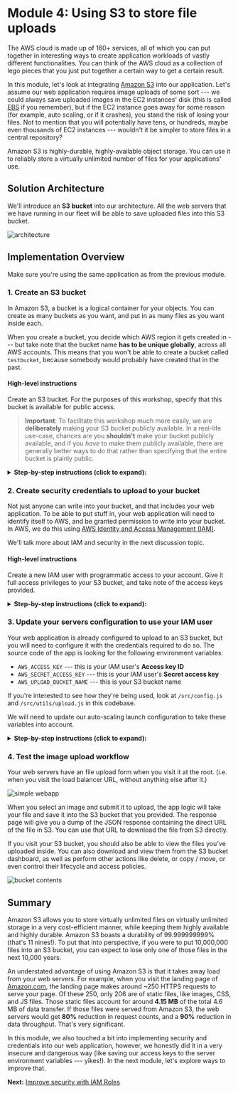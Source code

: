 Module 4: Using S3 to store file uploads
===

The AWS cloud is made up of 160+ services, all of which you can put together in interesting ways
to create application workloads of vastly different functionalities. You can think of the AWS cloud
as a collection of lego pieces that you just put together a certain way to get a certain result.

In this module, let's look at integrating [Amazon S3](https://aws.amazon.com/s3) into our application.
Let's assume our web application requires image uploads of some sort --- we could always save uploaded images
in the EC2 instances' disk (this is called [EBS](https://aws.amazon.com/ebs) if you remember), 
but if the EC2 instance goes away for some reason (for example, auto scaling, or if it crashes), you stand
the risk of losing your files. Not to mention that you will potentially have tens, or hundreds, maybe even thousands
of EC2 instances --- wouldn't it be simpler to store files in a central repository?

Amazon S3 is highly-durable, highly-available object storage. You can use it to reliably store
a virtually unlimited number of files for your applications' use. 


## Solution Architecture

We'll introduce an **S3 bucket** into our architecture. All the web servers that we have running in our fleet
will be able to save uploaded files into this S3 bucket.

![architecture](__assets/architecture.png)



## Implementation Overview

Make sure you're using the same application as from the previous module.

### 1. Create an S3 bucket

In Amazon S3, a bucket is a logical container for your objects. 
You can create as many buckets as you want, and put in as many files as you want inside each.

When you create a bucket, you decide which AWS region it gets created in --- but take note that
the bucket name **has to be unique globally**, across all AWS accounts. This means that you won't be able
to create a bucket called `testbucket`, because somebody would probably have created that in the past.

#### High-level instructions

Create an S3 bucket. For the purposes of this workshop, specify that this bucket is available for public access.

> **Important**: To facilitate this workshop much more easily, we are **deliberately** making your S3 bucket publicly available.
> In a real-life use-case, chances are you **shouldn't** make your bucket publicly available, and if you _have_ to make them publicly available,
> there are generally better ways to do that rather than specifying that the entire bucket is plainly public.

<details>
  <summary><strong>Step-by-step instructions (click to expand):</strong></summary>
  <p>
1. Navigate to your S3 dashboard through the console.

2. Create a bucket, and give it a name you'll easily remember and recognize. Note that it has to be unique across all buckets globally.

3. Leave all the settings in `Step 2` at their default values, but spend the time to take a look at what you can potentially configure.

4. In `Step 3`, uncheck the 4 options for disabling public access to your bucket. **Read the warning above about this!**

5. Once you're reviewed your configuration, finalize creating your bucket.
  </p>
</details>


### 2. Create security credentials to upload to your bucket

Not just anyone can write into your bucket, and that includes your web application.
To be able to put stuff in, your web application will need to identify itself to AWS, and be granted permission to write into your bucket.
In AWS, we do this using [AWS Identity and Access Management (IAM)](https://aws.amazon.com/iam).

We'll talk more about IAM and security in the next discussion topic.

#### High-level instructions

Create a new IAM user with programmatic access to your account.
Give it full access privileges to your S3 bucket, and take note of the access keys provided.

<details>
  <summary><strong>Step-by-step instructions (click to expand):</strong></summary>
  <p>
1. Navigate to your IAM dashboard through the console. Go to the **Users** section from the left-hand navigation.

2. Click **Add User** at the top. Give your user a unique, memorable name, and select **Programmatic access** at the bottom. Click **Next**.

3. The next screen allows you to select permissions for your user --- what they can and cannot do on what resources.
   1. Select **Attach existing policies directly**, then select **Create policy**.
   2. Use the **Visual Editor** in the next screen.
   3. Select `S3` for **Service**.
   4. Select `All S3 actions` for **Actions**.
   5. Click **Resources**, then choose `Add ARN` for **bucket**. Put in your bucket name, then click **Add**.
   6. Select `Any` for **object**.
   7. Click **Review policy**. Give your policy a name and description, then if you're OK with it, click **Create Policy**.

4. You should be back in the **Add user** screen. Find the policy you just created, and add it to the user you're creating.

5. Go through steps 3 and 4, then click **Create user** once you're satisfied.

6. If you've configured the user correctly, you should see a screen which displays the user's **Access key ID** and **Secret access key**. Copy both, and put them somewhere for now. **Make sure you don't let anybody else see them!**.

![IAM new user](__assets/iam_newuser.png)
  </p>
</details>


### 3. Update your servers configuration to use your IAM user

Your web application is already configured to upload to an S3 bucket, but you will need to configure it with the credentials required to do so.
The source code of the app is looking for the following environment variables:

- `AWS_ACCESS_KEY` --- this is your IAM user's **Access key ID**
- `AWS_SECRET_ACCESS_KEY` --- this is your IAM user's **Secret access key**
- `AWS_UPLOAD_BUCKET_NAME` --- this is your S3 bucket name

If you're interested to see how they're being used, look at `/src/config.js` and `/src/utils/upload.js` in this codebase.

We will need to update our auto-scaling launch configuration to take these variables into account.

<details>
  <summary><strong>Step-by-step instructions (click to expand):</strong></summary>
  <p>
1. Go to **Launch Configurations** on the left hand navigation of your **EC2 dashboard**.

2. Select your configuration from earlier, then click **Actions**, then **Copy launch configuration**.

3. In the resulting pane, go back to **Step 3**.
   1. (Optional) You might want to change the name to something more meaningful.
   2. In **User data** under Advanced Details, update it to the following. Make sure you change the appropriate values for the 3 `export` statements.
```
#!/bin/bash -xe
exec > >(tee /var/log/user-data.log|logger -t user-data -s 2>/dev/console) 2>&1

export AWS_ACCESS_KEY=<your access key>
export AWS_SECRET_ACCESS_KEY=<your secret access key>
export AWS_UPLOAD_BUCKET_NAME=<your S3 bucket name>

curl https://raw.githubusercontent.com/creationix/nvm/master/install.sh | sh
source /.nvm/nvm.sh

nvm install 8.10
nvm use 8.10
npm install -g forever

git clone https://github.com/team-siklab/workshop-simple-webapp.git app
cd app
git checkout module-02

npm install
forever start app.js
```

4. Click **Skip to review**, then click **Create launch configuration** if you're satisfied.

5. Navigate to **Auto Scaling Groups**, then select your ASG. Click **Actions**, then **Edit**.

6. Update the value of **Launch Configuration** to use your update configuration. Then click **Save**.

7. Go to your EC2 **Instances**, and terminate all the instances belonging to your ASG. It might be easier to look at the **Instances** tab on your ASG, and terminate them one by one.

8. Since you just rendered your web application offline, your ASG will automatically try to heal itself by creating new instances. This time, it will use your new launch configuration.
  </p>
</details>


### 4. Test the image upload workflow

Your web servers have an file upload form when you visit it at the root.
(i.e. when you visit the load balancer URL, without anything else after it.)

![simple webapp](__assets/simple-webapp.png)

When you select an image and submit it to upload, the app logic will take your file
and save it into the S3 bucket that you provided. The response page will give you a
dump of the JSON response containing the direct URL of the file in S3. You can use that URL
to download the file from S3 directly.

If you visit your S3 bucket, you should also be able to view the files you've uploaded
inside. You can also download and view them from the S3 bucket dashboard, as well as perform
other actions like delete, or copy / move, or even control their lifecycle and access policies.

![bucket contents](__assets/s3-contents.png)


## Summary

Amazon S3 allows you to store virtually unlimited files on virtually unlimited storage in a very
cost-efficient manner, while keeping them highly available and highly durable. Amazon S3 boasts a durability of 99.999999999% (that's 11 nines!). To put that into perspective, if you were to put
10,000,000 files into an S3 bucket, you can expect to lose only one of those files in the next 10,000 years.

An understated advantage of using Amazon S3 is that it takes away load from your web servers.
For example, when you visit the landing page of [Amazon.com](https://amazon.com), the landing page makes 
around ~250 HTTPS requests to serve your page. Of these 250, only 206 are of static files, like images, CSS, and JS files. Those static files account for around **4.15 MB** of the total 4.6 MB of data transfer. If those files were served from Amazon S3, the web servers would get **80%** reduction in request counts, and a **90%** reduction in data throughput. That's very significant.

In this module, we also touched a bit into implementing security and credentials into our web application, however, we honestly did it in a very insecure and dangerous way (like saving our access keys to the server environment variables --- yikes!). In the next module, let's explore ways to improve that.


**Next:** [Improve security with IAM Roles](../../tree/module-05)
